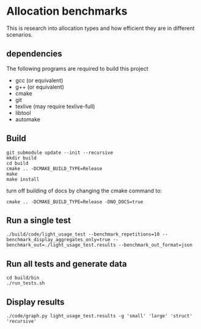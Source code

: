 # Allocation benchmarks
This is research into allocation types and how efficient they are in different scenarios.

## dependencies
The following programs are required to build this project

- gcc (or equivalent)
- g++ (or equivalent)
- cmake
- git
- texlive (may require texlive-full)
- libtool
- automake

## Build
```
git submodule update --init --recursive
mkdir build
cd build
cmake .. -DCMAKE_BUILD_TYPE=Release
make
make install
```
turn off building of docs by changing the cmake command to:
```
cmake .. -DCMAKE_BUILD_TYPE=Release -DNO_DOCS=true
```

## Run a single test
```
./build/code/light_usage_test --benchmark_repetitions=10 --benchmark_display_aggregates_only=true --benchmark_out=./light_usage_test.results --benchmark_out_format=json
```

## Run all tests and generate data
```
cd build/bin
./run_tests.sh
```

## Display results
```
./code/graph.py light_usage_test.results -g 'small' 'large' 'struct' 'recursive'
```
